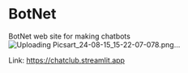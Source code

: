 # BotNet
BotNet web site for making chatbots
![Uploading Picsart_24-08-15_15-22-07-078.png…]()

Link: https://chatclub.streamlit.app
